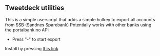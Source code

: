 ## Tweetdeck utilities

This is a simple userscript that adds a simple hotkey to export all accounts from SSB (Sandnes Sparebank)
Potentially works with other banks using the portalbank.no API

- Press "-" to start export

Install by pressing [this link](https://github.com/KriPet/ssb-export/raw/master/ssb-export.user.js)